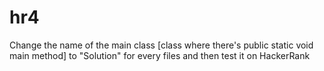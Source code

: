 # hr4

Change the name of the main class [class where there's public static void main method] to "Solution" for every files and then test it on HackerRank 
